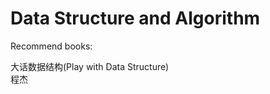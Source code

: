 
Data Structure and Algorithm
============================


Recommend books:


大话数据结构(Play with Data Structure)  
程杰  







